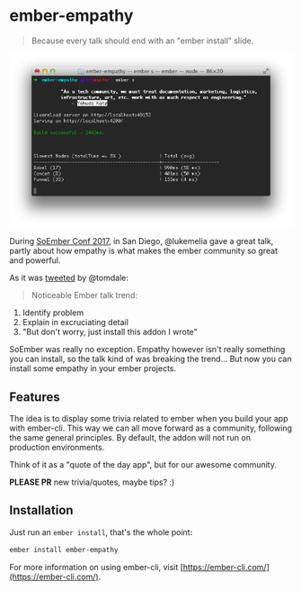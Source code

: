 # ember-empathy

> Because every talk should end with an "ember install" slide.

![ember-empathy](/screenshot.png?raw=true "ember-empathy screenshot")

During [SoEmber Conf 2017](http://soember.com/), in San Diego, @lukemelia gave a great talk, partly about how empathy is what makes the ember community so great and powerful.

As it was [tweeted](https://twitter.com/tomdale/status/699270566411268096) by @tomdale:

> Noticeable Ember talk trend:
1. Identify problem
2. Explain in excruciating detail
3. "But don't worry, just install this addon I wrote"

SoEmber was really no exception. Empathy however isn't really something you can install, so the talk kind of was breaking the trend... But now you can install some empathy in your ember projects.

## Features

The idea is to display some trivia related to ember when you build your app with ember-cli. This way we can all move forward as a community, following the same general principles. By default, the addon will not run on production environments.

Think of it as a "quote of the day app", but for our awesome community.

**PLEASE PR** new trivia/quotes, maybe tips? :)

## Installation

Just run an `ember install`, that's the whole point:

```bash
ember install ember-empathy
```

For more information on using ember-cli, visit [https://ember-cli.com/](https://ember-cli.com/).
